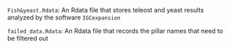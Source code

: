 `Fish&yeast.Rdata`: An Rdata file that stores teleost and yeast results analyzed by the software `IGCexpansion`

`failed_data.Rdata`: An Rdata file that records the pillar names that need to be filtered out
